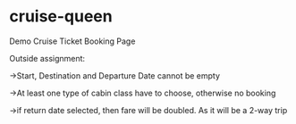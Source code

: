 # cruise-queen
Demo Cruise Ticket Booking Page

Outside assignment:

->Start, Destination and Departure Date cannot be empty

->At least one type of cabin class have to choose, otherwise no booking

->if return date selected, then fare will be doubled. As it will be a 2-way trip
